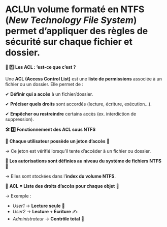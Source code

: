 # ACLUn volume formaté en **NTFS** (*New Technology File System*) permet d’appliquer des **règles de sécurité sur chaque fichier et dossier**.



**📌 1️⃣️ Les ACL : ’est-ce que c’est ?**

Une **ACL (Access Control List)** est une **liste de permissions** associée à un fichier ou un dossier. Elle permet de :

✔ **Définir qui a accès** à un fichier/dossier.

✔ **Préciser quels droits** sont accordés (lecture, écriture, exécution…).

✔ **Empêcher ou restreindre** certains accès (ex. interdiction de suppression).



**🛠 2️⃣️ Fonctionnement des ACL sous NTFS**

🔹 **Chaque utilisateur possède un jeton d’accès** 🎫

→ Ce jeton est vérifié lorsqu’il tente d’accéder à un fichier ou dossier.

🔹 **Les autorisations sont définies au niveau du système de fichiers NTFS** 📂

→ Elles sont stockées dans l’**index du volume NTFS**.

🔹 **ACL = Liste des droits d’accès pour chaque objet** 📜

→ Exemple :

- *User1* → **Lecture seule** 📖
- *User2* → **Lecture + Écriture** ✍️
- *Administrateur* → **Contrôle total** 🔧
